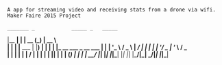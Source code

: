 
    
    A app for streaming video and receiving stats from a drone via wifi. Maker Faire 2015 Project

    _______ _            _____ _   _____                       
 |__   __| |          |  __ (_) |  __ \                      
    | |  | |__   ___  | |__) |  | |  | |_ __ ___  _ __   ___ 
    | |  | '_ \ / _ \ |  ___/ | | |  | | '__/ _ \| '_ \ / _ \
    | |  | | | |  __/ | |   | | | |__| | | | (_) | | | |  __/
    |_|  |_| |_|\___| |_|   |_| |_____/|_|  \___/|_| |_|\___|
